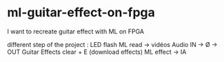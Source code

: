 # ml-guitar-effect-on-fpga

I want to recreate guitar effect with ML on FPGA

different step of the project : 
LED flash
ML read → vidéos
Audio IN → Ø → OUT
Guitar Effects clear + E
(download effects)
ML effect → IA
